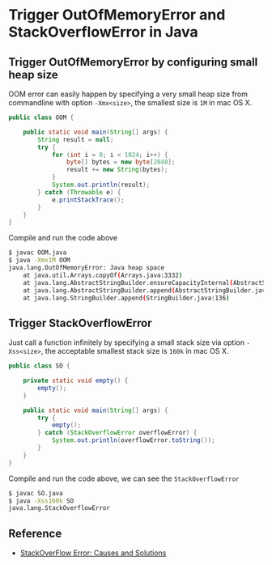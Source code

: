 Trigger OutOfMemoryError and StackOverflowError in Java
======

Trigger OutOfMemoryError by configuring small heap size
------
OOM error can easily happen by specifying a very small heap size from commandline with option `-Xmx<size>`, the smallest size is `1M` in mac OS X.

```java
public class OOM {

    public static void main(String[] args) {
        String result = null;
        try {
            for (int i = 0; i < 1024; i++) {
                byte[] bytes = new byte[2048];
                result += new String(bytes);
            }
            System.out.println(result);
        } catch (Throwable e) {
            e.printStackTrace();
        }
    }
}
```

Compile and run the code above
```sh
$ javac OOM.java
$ java -Xmx1M OOM 
java.lang.OutOfMemoryError: Java heap space
	at java.util.Arrays.copyOf(Arrays.java:3332)
	at java.lang.AbstractStringBuilder.ensureCapacityInternal(AbstractStringBuilder.java:124)
	at java.lang.AbstractStringBuilder.append(AbstractStringBuilder.java:448)
	at java.lang.StringBuilder.append(StringBuilder.java:136)
```

Trigger StackOverflowError
------
Just call a function infinitely by specifying a small stack size via option `-Xss<size>`, the acceptable smallest stack size is `160k` in mac OS X.
```java
public class SO {

    private static void empty() {
        empty();
    }

    public static void main(String[] args) {
        try {
            empty();
        } catch (StackOverflowError overflowError) {
            System.out.println(overflowError.toString());
        }
    }
}
```
Compile and run the code above, we can see the `StackOverflowError`

```sh
$ javac SO.java
$ java -Xss160k SO
java.lang.StackOverflowError
```

Reference
------
* [StackOverFlow Error: Causes and Solutions](https://dzone.com/articles/stackoverflowerror-causes-amp-solutions)
